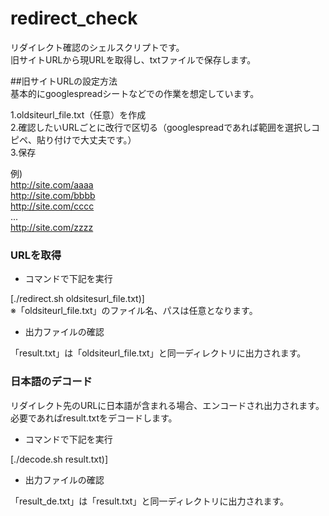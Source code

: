 # redirect_check  
リダイレクト確認のシェルスクリプトです。  
旧サイトURLから現URLを取得し、txtファイルで保存します。  

##旧サイトURLの設定方法  
基本的にgooglespreadシートなどでの作業を想定しています。  

1.oldsiteurl_file.txt（任意）を作成  
2.確認したいURLごとに改行で区切る（googlespreadであれば範囲を選択しコピペ、貼り付けで大丈夫です。）  
3.保存  

例)  
http://site.com/aaaa  
http://site.com/bbbb  
http://site.com/cccc  
...  
http://site.com/zzzz  


### URLを取得  

- コマンドで下記を実行  

[./redirect.sh oldsitesurl_file.txt)]  
※「oldsiteurl_file.txt」のファイル名、パスは任意となります。  

- 出力ファイルの確認  

「result.txt」は「oldsiteurl_file.txt」と同一ディレクトリに出力されます。  


### 日本語のデコード  
リダイレクト先のURLに日本語が含まれる場合、エンコードされ出力されます。  
必要であればresult.txtをデコードします。  

- コマンドで下記を実行  

[./decode.sh result.txt)]  

- 出力ファイルの確認  

「result_de.txt」は「result.txt」と同一ディレクトリに出力されます。  